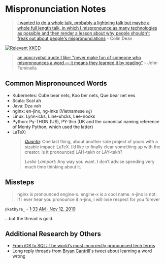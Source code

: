 # Mispronunciation Notes

> [I wanted to do a whole talk, probably a lightning talk but maybe a whole full length talk, in which I mispronounce as many technologies as possible and then render a lesson about why people shouldn't freak out about people's mispronunciations](https://twitter.com/colindean/status/1166122212367245312) - Colin Dean

[![Relevant XKCD](https://imgs.xkcd.com/comics/mispronouncing.png)](https://xkcd.com/148/)

> [an apocryphal quote I like: "never make fun of someone who mispronounces a word — it means they learned it by reading"](https://twitter.com/jxxf/status/1536408689384599557) - John Feminella

## Common Mispronounced Words

* Kubernetes: Cube bear nets, Koo ber nets, Que bear net ees
* Scala: Scal ah
* Java: Dza vah
* nginx: en-jinx, ng-inks (Vietnamese `ng`)
* Linux: Lynn-icks, Line-uhcks, Lee-nooks
* Python: Py-THON (US), PY-thin (UK and the canonical naming reference of Monty Python, which used the latter)
* LaTeX:
    > _[Quanta](https://www.quantamagazine.org/computing-expert-says-programmers-need-more-math-20220517/)_: One last thing, about another side project of yours with a sizable impact: LaTeX. I’d like to finally clear something up with the creator. Is it pronounced LAH-tekh or LAY-tekh? 
    > 
    > _Leslie Lamport_: Any way you want. I don’t advise spending very much time thinking about it.

## Missteps

> nginx is pronounced engine-x. engine-x is a cool name. n-jinx is not. if i ever hear you pronounce it n-jinx, i will lose respect for you forever

`@kathyra_` - [1:33 AM · Nov 12, 2019](https://twitter.com/kathyra_/status/1194141061108490240)

…but the thread is gold.

## Additional Research by Others

* [From iOS to SQL: The world’s most incorrectly pronounced tech terms](https://arstechnica.com/gadgets/2020/05/eye-oss-vs-eye-oh-ess-judging-the-fiercest-tech-pronunciation-debates/)
* Long reply threads from [Bryan Cantrill](https://twitter.com/bcantrill/status/1536394205622243328)'s tweet about learning a word wrong
